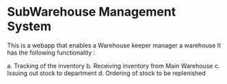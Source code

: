 # SubWarehouse Management System

This is a webapp that enables a Warehouse keeper manager a warehouse
It has the following functionality :

a. Tracking of the inventory
b. Receiving inventory from Main Warehouse
c. Issuing out stock to department
d. Ordering of stock to be replenished

